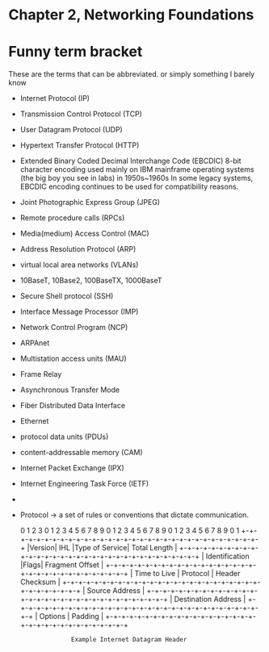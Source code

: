 # Chapter 2, Networking Foundations

# Funny term bracket
These are the terms that can be abbreviated.
or simply something I barely know

- Internet Protocol (IP)
- Transmission Control Protocol (TCP)
- User Datagram Protocol (UDP)
- Hypertext Transfer Protocol (HTTP)
- Extended Binary Coded Decimal Interchange Code (EBCDIC)
8-bit character encoding used mainly on IBM mainframe operating systems (the big boy you see in labs) in 1950s~1960s
In some legacy systems, EBCDIC encoding continues to be used for compatibility reasons.
- Joint Photographic Express Group (JPEG)
- Remote procedure calls (RPCs)
- Media(medium) Access Control (MAC)
- Address Resolution Protocol (ARP)
- virtual local area networks (VLANs)
- 10BaseT, 10Base2, 100BaseTX, 1000BaseT
- Secure Shell protocol (SSH)
- Interface Message Processor (IMP)
- Network Control Program (NCP)
- ARPAnet
- Multistation access units (MAU) 

- Frame Relay
- Asynchronous Transfer Mode
- Fiber Distributed Data Interface
- Ethernet
- protocol data units (PDUs)
- content-addressable memory (CAM)

- Internet Packet Exchange (IPX)
- Internet Engineering Task Force (IETF)
- 
- Protocol -> a set of rules or conventions that dictate communication.


    0                   1                   2                   3
    0 1 2 3 4 5 6 7 8 9 0 1 2 3 4 5 6 7 8 9 0 1 2 3 4 5 6 7 8 9 0 1
   +-+-+-+-+-+-+-+-+-+-+-+-+-+-+-+-+-+-+-+-+-+-+-+-+-+-+-+-+-+-+-+-+
   |Version|  IHL  |Type of Service|          Total Length         |
   +-+-+-+-+-+-+-+-+-+-+-+-+-+-+-+-+-+-+-+-+-+-+-+-+-+-+-+-+-+-+-+-+
   |         Identification        |Flags|      Fragment Offset    |
   +-+-+-+-+-+-+-+-+-+-+-+-+-+-+-+-+-+-+-+-+-+-+-+-+-+-+-+-+-+-+-+-+
   |  Time to Live |    Protocol   |         Header Checksum       |
   +-+-+-+-+-+-+-+-+-+-+-+-+-+-+-+-+-+-+-+-+-+-+-+-+-+-+-+-+-+-+-+-+
   |                       Source Address                          |
   +-+-+-+-+-+-+-+-+-+-+-+-+-+-+-+-+-+-+-+-+-+-+-+-+-+-+-+-+-+-+-+-+
   |                    Destination Address                        |
   +-+-+-+-+-+-+-+-+-+-+-+-+-+-+-+-+-+-+-+-+-+-+-+-+-+-+-+-+-+-+-+-+
   |                    Options                    |    Padding    |
   +-+-+-+-+-+-+-+-+-+-+-+-+-+-+-+-+-+-+-+-+-+-+-+-+-+-+-+-+-+-+-+-+

                    Example Internet Datagram Header